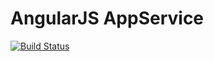 # AngularJS AppService

[![Build Status](https://secure.travis-ci.org/leduong/angular-appservice.png?branch=master)](https://travis-ci.org/leduong/angular-appservice)
